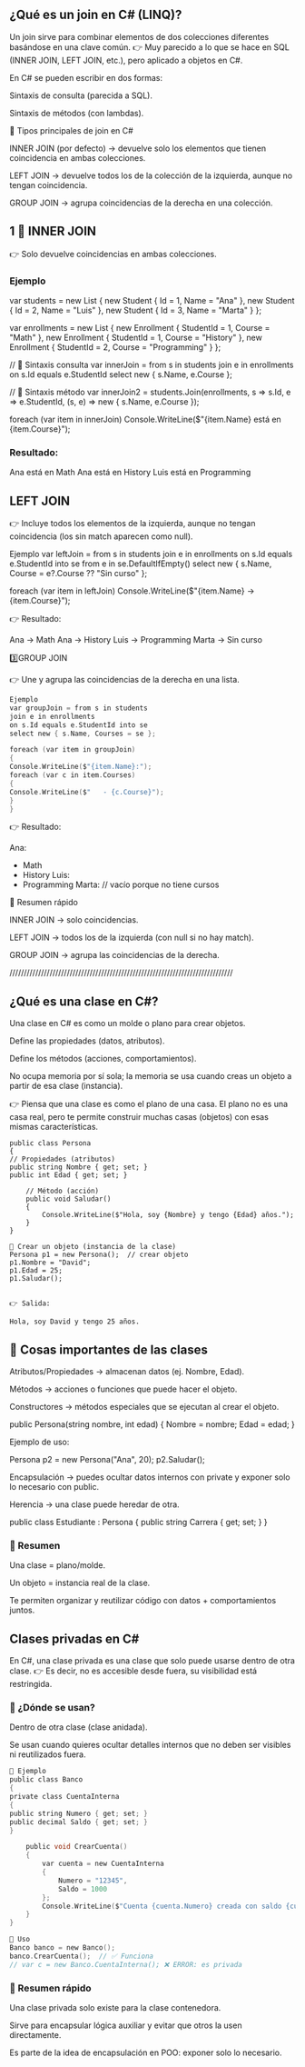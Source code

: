 ## ¿Qué es un join en C# (LINQ)?

Un join sirve para combinar elementos de dos colecciones diferentes basándose en una clave común.
👉 Muy parecido a lo que se hace en SQL (INNER JOIN, LEFT JOIN, etc.), pero aplicado a objetos en C#.

En C# se pueden escribir en dos formas:

Sintaxis de consulta (parecida a SQL).

Sintaxis de métodos (con lambdas).

🔹 Tipos principales de join en C#

INNER JOIN (por defecto) → devuelve solo los elementos que tienen coincidencia en ambas colecciones.

LEFT JOIN → devuelve todos los de la colección de la izquierda, aunque no tengan coincidencia.

GROUP JOIN → agrupa coincidencias de la derecha en una colección.

## 1️ ⃣ INNER JOIN

👉 Solo devuelve coincidencias en ambas colecciones.

### Ejemplo
var students = new List<Student>
{
new Student { Id = 1, Name = "Ana" },
new Student { Id = 2, Name = "Luis" },
new Student { Id = 3, Name = "Marta" }
};

var enrollments = new List<Enrollment>
{
new Enrollment { StudentId = 1, Course = "Math" },
new Enrollment { StudentId = 1, Course = "History" },
new Enrollment { StudentId = 2, Course = "Programming" }
};

// 🔹 Sintaxis consulta
var innerJoin = from s in students
join e in enrollments
on s.Id equals e.StudentId
select new { s.Name, e.Course };

// 🔹 Sintaxis método
var innerJoin2 = students.Join(enrollments,
s => s.Id,
e => e.StudentId,
(s, e) => new { s.Name, e.Course });

foreach (var item in innerJoin)
Console.WriteLine($"{item.Name} está en {item.Course}");


###  Resultado:

Ana está en Math
Ana está en History
Luis está en Programming

## LEFT JOIN

👉 Incluye todos los elementos de la izquierda, aunque no tengan coincidencia (los sin match aparecen como null).

Ejemplo
var leftJoin = from s in students
join e in enrollments
on s.Id equals e.StudentId into se
from e in se.DefaultIfEmpty()
select new { s.Name, Course = e?.Course ?? "Sin curso" };

foreach (var item in leftJoin)
Console.WriteLine($"{item.Name} -> {item.Course}");


👉 Resultado:

Ana -> Math
Ana -> History
Luis -> Programming
Marta -> Sin curso

3️⃣GROUP JOIN

👉 Une y agrupa las coincidencias de la derecha en una lista.
```C
Ejemplo
var groupJoin = from s in students
join e in enrollments
on s.Id equals e.StudentId into se
select new { s.Name, Courses = se };

foreach (var item in groupJoin)
{
Console.WriteLine($"{item.Name}:");
foreach (var c in item.Courses)
{
Console.WriteLine($"   - {c.Course}");
}
}
```

👉 Resultado:

Ana:
- Math
- History
  Luis:
- Programming
  Marta:
  // vacío porque no tiene cursos

🔹 Resumen rápido

INNER JOIN → solo coincidencias.

LEFT JOIN → todos los de la izquierda (con null si no hay match).

GROUP JOIN → agrupa las coincidencias de la derecha.

//////////////////////////////////////////////////////////////////////////////
## ¿Qué es una clase en C#?

Una clase en C# es como un molde o plano para crear objetos.

Define las propiedades (datos, atributos).

Define los métodos (acciones, comportamientos).

No ocupa memoria por sí sola; la memoria se usa cuando creas un objeto a partir de esa clase (instancia).

👉 Piensa que una clase es como el plano de una casa. El plano no es una casa real, pero te permite construir muchas casas (objetos) con esas mismas características.

```C🔹 Sintaxis básica
public class Persona
{
// Propiedades (atributos)
public string Nombre { get; set; }
public int Edad { get; set; }

    // Método (acción)
    public void Saludar()
    {
        Console.WriteLine($"Hola, soy {Nombre} y tengo {Edad} años.");
    }
}

🔹 Crear un objeto (instancia de la clase)
Persona p1 = new Persona();  // crear objeto
p1.Nombre = "David";
p1.Edad = 25;
p1.Saludar();


👉 Salida:

Hola, soy David y tengo 25 años.
```
## 🔹 Cosas importantes de las clases

Atributos/Propiedades → almacenan datos (ej. Nombre, Edad).

Métodos → acciones o funciones que puede hacer el objeto.

Constructores → métodos especiales que se ejecutan al crear el objeto.

public Persona(string nombre, int edad)
{
Nombre = nombre;
Edad = edad;
}


Ejemplo de uso:

Persona p2 = new Persona("Ana", 20);
p2.Saludar();


Encapsulación → puedes ocultar datos internos con private y exponer solo lo necesario con public.

Herencia → una clase puede heredar de otra.

public class Estudiante : Persona
{
public string Carrera { get; set; }
}

### 🔹 Resumen

Una clase = plano/molde.

Un objeto = instancia real de la clase.

Te permiten organizar y reutilizar código con datos + comportamientos juntos.

## Clases privadas en C#

En C#, una clase privada es una clase que solo puede usarse dentro de otra clase.
👉 Es decir, no es accesible desde fuera, su visibilidad está restringida.

### 🔹 ¿Dónde se usan?

Dentro de otra clase (clase anidada).

Se usan cuando quieres ocultar detalles internos que no deben ser visibles ni reutilizados fuera.
```C
🔹 Ejemplo
public class Banco
{
private class CuentaInterna
{
public string Numero { get; set; }
public decimal Saldo { get; set; }
}

    public void CrearCuenta()
    {
        var cuenta = new CuentaInterna
        {
            Numero = "12345",
            Saldo = 1000
        };
        Console.WriteLine($"Cuenta {cuenta.Numero} creada con saldo {cuenta.Saldo}");
    }
}

🔹 Uso
Banco banco = new Banco();
banco.CrearCuenta();  // ✅ Funciona
// var c = new Banco.CuentaInterna(); ❌ ERROR: es privada
```
### 🔹 Resumen rápido

Una clase privada solo existe para la clase contenedora.

Sirve para encapsular lógica auxiliar y evitar que otros la usen directamente.

Es parte de la idea de encapsulación en POO: exponer solo lo necesario.